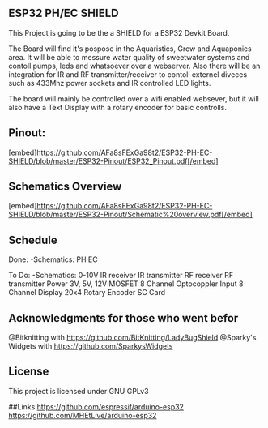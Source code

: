 ## ESP32 PH/EC SHIELD

This Project is going to be the a SHIELD for a ESP32 Devkit Board. 

The Board will find it's pospose in the Aquaristics, Grow and Aquaponics area. It will be able to messure water quality of sweetwater systems and contoll pumps, leds and whatsoever over a webserver.
Also there will be an integration for IR and RF transmitter/receiver to contoll externel diveces such as 433Mhz power sockets and IR controlled LED lights.


The board will mainly be controlled over a wifi enabled websever, but it will also have a Text Display with a rotary encoder for basic controlls.


## Pinout:
[embed]https://github.com/AFa8sFExGa98t2/ESP32-PH-EC-SHIELD/blob/master/ESP32-Pinout/ESP32_Pinout.pdf[/embed]

## Schematics Overview
[embed]https://github.com/AFa8sFExGa98t2/ESP32-PH-EC-SHIELD/blob/master/ESP32-Pinout/Schematic%20overview.pdf[/embed]

## Schedule

Done:
-Schematics:
				PH
				EC
				
To Do:
-Schematics:
				0-10V
				IR receiver
				IR transmitter
				RF receiver
				RF transmitter
				Power 3V, 5V, 12V
				MOSFET 8 Channel
				Optocoppler Input 8 Channel
				Display 20x4
				Rotary Encoder
				SC Card
				
		
## Acknowledgments for those who went befor

@Bitknitting with https://github.com/BitKnitting/LadyBugShield
@Sparky's Widgets with https://github.com/SparkysWidgets


## License

This project is licensed under GNU GPLv3


##Links
https://github.com/espressif/arduino-esp32
https://github.com/MHEtLive/arduino-esp32


